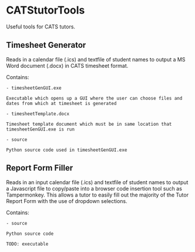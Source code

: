 # CATStutorTools
Useful tools for CATS tutors.

## Timesheet Generator
Reads in a calendar file (.ics) and textfile of student names to output a MS Word document (.docx) in CATS timesheet format.

Contains:

	- timesheetGenGUI.exe
	
	Executable which opens up a GUI where the user can choose files and dates from which at timesheet is generated
	
	- timesheetTemplate.docx
	
	Timesheet template document which must be in same location that timesheetGenGUI.exe is run
	
	- source
	
	Python source code used in timesheetGenGUI.exe


## Report Form Filler
Reads in an input calendar file (.ics) and textfile of student names to
output a Javascript file to copy/paste into a browser code insertion tool such as
Tampermonkey. This allows a tutor to easily fill out the majority of the Tutor Report 
Form with the use of dropdown selections.

Contains:

	- source
	
	Python source code
	
	TODO: executable
